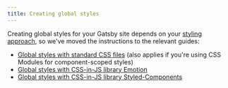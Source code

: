 ```yaml
---
title: Creating global styles
---
```


Creating global styles for your Gatsby site depends on your [styling approach](/docs/styling/), so we've moved the instructions to the relevant guides:

- [Global styles with standard CSS files](/docs/global-css/) (also applies if you're using CSS Modules for component-scoped styles)
- [Global styles with CSS-in-JS library Emotion](/docs/emotion/)
- [Global styles with CSS-in-JS library Styled-Components](/docs/styled-components/)
